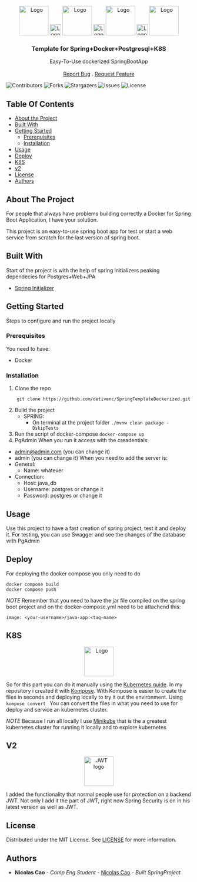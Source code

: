 <p align="center">
  <img src="https://github.com/DeTiveNC/SpringTemplateDockerized/assets/116792124/a123ca6f-e2a6-4566-9611-d2c3d505da23" alt="Logo" width="80" height="80">
  <img src="https://github.com/DeTiveNC/SpringTemplateDockerized/assets/116792124/d4f4c729-4758-444d-afea-f47fe2b81c93" alt="Logo" width="30" height="30">
  <img src="https://github.com/DeTiveNC/SpringTemplateDockerized/assets/116792124/7ed10241-b326-4a43-a3b9-fb4551cbed6c" alt="Logo" width="80" height="80">
  <img src="https://github.com/DeTiveNC/SpringTemplateDockerized/assets/116792124/d4f4c729-4758-444d-afea-f47fe2b81c93" alt="Logo" width="30" height="30">
  <img src="https://github.com/DeTiveNC/SpringTemplateDockerized/assets/116792124/f5f7d528-4845-40c2-a3e4-92d2a8821fe3" alt="Logo" width="80" height="80">
  <img src="https://github.com/DeTiveNC/SpringTemplateDockerized/assets/116792124/d4f4c729-4758-444d-afea-f47fe2b81c93" alt="Logo" width="30" height="30">
  <img src="https://github.com/DeTiveNC/SpringTemplateDockerized/assets/116792124/22a57232-f267-446d-b141-fe4e94af6445" alt="Logo" width="80" height="80">

  <h3 align="center">Template for Spring+Docker+Postgresql+K8S</h3>

  <p align="center">
    Easy-To-Use dockerized SpringBootApp
    <br/>
    <br/>
    <a href="https://github.com/DeTiveNC/SpringTemplateDockerized/issues">Report Bug</a>
    .
    <a href="https://github.com/DeTiveNC/SpringTemplateDockerized/issues">Request Feature</a>
  </p>
</p>

![Contributors](https://img.shields.io/github/contributors/DeTiveNC/SpringTemplateDockerized?color=dark-green) ![Forks](https://img.shields.io/github/forks/DeTiveNC/SpringTemplateDockerized?style=social) ![Stargazers](https://img.shields.io/github/stars/DeTiveNC/SpringTemplateDockerized?style=social) ![Issues](https://img.shields.io/github/issues/DeTiveNC/SpringTemplateDockerized) ![License](https://img.shields.io/github/license/DeTiveNC/SpringTemplateDockerized) 

## Table Of Contents

* [About the Project](#about-the-project)
* [Built With](#built-with)
* [Getting Started](#getting-started)
  * [Prerequisites](#prerequisites)
  * [Installation](#installation)
* [Usage](#usage)
* [Deploy](#deploy)
* [K8S](#k8s)
* [v2](#v2)
* [License](#license)
* [Authors](#authors)


## About The Project

For people that always have problems building correctly a Docker for Spring Boot Application, I have your solution.

This project is an easy-to-use spring boot app for test or start a web service from scratch for the last version of spring boot.

## Built With

Start of the project is with the help of spring initializers peaking dependecies for Postgres+Web+JPA

* [Spring Initializer](https://start.spring.io/)

## Getting Started

Steps to configure and run the project locally

### Prerequisites

You need to have: 
- Docker

### Installation

1. Clone the repo
```
    git clone https://github.com/detivenc/SpringTemplateDockerized.git
```
2. Build the project
    - SPRING:
       - On terminal at the project folder
 ```./mvnw clean package -DskipTests```
3. Run the script of docker-compose
            ```docker-compose up```
4. PgAdmin
When you run it access with the creadentials:
- admin@admin.com (you can change it)
- admin (you can change it)
When you need to add the server is:
- General: 
  - Name: whatever
- Connection:
  - Host: java_db
  - Username: postgres or change it
  - Password: postgres or change it

## Usage

Use this project to have a fast creation of spring project, test it and deploy it.
For testing, you can use Swagger and see the changes of the database with PgAdmin

## Deploy

For deploying the docker compose you only need to do 
```
docker compose build
docker compose push
```

*NOTE* Remember that you need to have the jar file compiled on the spring boot project and on the docker-compose.yml need to be attachend this: 
```
image: <your-username>/java-app:<tag-name>
```

## K8S

<p align="center">
  <img src="https://github.com/DeTiveNC/SpringTemplateDockerized/assets/116792124/7ed10241-b326-4a43-a3b9-fb4551cbed6c" alt="Logo" width="80" height="80">
</p>

So for this part you can do it manually using the [Kubernetes guide](https://kubernetes.io/docs/tutorials/). In my repository i created it with [Kompose](https://kubernetes.io/docs/tasks/configure-pod-container/translate-compose-kubernetes/). With Kompose is easier to create the files in seconds and deploying locally to try it out the environment. Using ``` kompose convert  ``` You can convert the files in what you need to use for deploy and service an kubernetes cluster.

*NOTE* Because I run all locally I use [Minikube](https://minikube.sigs.k8s.io/docs/) that is the a greatest kubernetes cluster for running it locally and to explore kubernetes

## V2

<p align="center">
  <img src="https://github.com/DeTiveNC/SpringTemplateDockerized/assets/116792124/22a57232-f267-446d-b141-fe4e94af6445" alt="JWT logo" width="80" height="80">
</p>

I added the functionality that normal people use for protection on a backend JWT. Not only I add it the part of JWT, right now Spring Security is on in his latest version as well as JWT.

## License

Distributed under the MIT License. See [LICENSE](https://github.com/DeTiveNC/SpringTemplateDockerized/blob/main/LICENSE.md) for more information.

## Authors

* **Nicolas Cao** - *Comp Eng Student* - [Nicolas Cao](https://github.com/detivenc) - *Built SpringProject*
